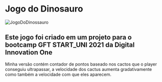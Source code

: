 # Jogo do Dinosauro
![JogoDoDinossauro](.\img\example.png)

## Este jogo foi criado em um projeto para o bootcamp GFT START_UNI 2021 da Digital Innovation One

Minha versão contém contador de pontos baseado nos cactos que o player conseguiu ultrapassar, a velocidade dos cactus aumenta gradativamente como também a velocidade com que eles aparecem.